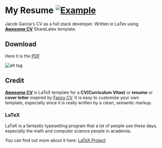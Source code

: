 # My Resume [![Example](https://img.shields.io/badge/example-pdf-green.svg)](https://raw.githubusercontent.com/jacobgarcia/cv-latex/master/resume.pdf)

Jacob Garcia's CV as a full stack developer. Written in LaTex using [**Awesome CV**](https://github.com/posquit0/Awesome-CV) ShareLatex template.

## Download
Here it is the [PDF](https://raw.githubusercontent.com/jacobgarcia/cv-latex/master/resume.pdf)

![alt tag](https://raw.githubusercontent.com/jacobgarcia/cv-latex/master/resume.jpg)

## Credit
[**Awesome CV**](https://github.com/posquit0/Awesome-CV) is LaTeX template for a **CV(Curriculum Vitae)** or **resume** or **cover letter** inspired by [Fancy CV](https://www.sharelatex.com/templates/cv-or-resume/fancy-cv). It is easy to customize your own template, especially since it is really written by a clean, semantic markup.

### LaTeX
LaTeX is a fantastic typesetting program that a lot of people use these days, especially the math and computer science people in academia.

You can find out more about it here: [LaTeX Project](http://www.latex-project.org)
